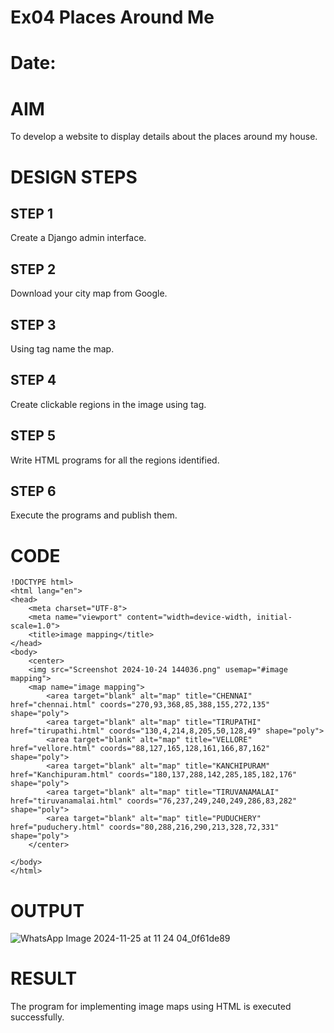# Ex04 Places Around Me
# Date:
# AIM
To develop a website to display details about the places around my house.

# DESIGN STEPS
## STEP 1
Create a Django admin interface.

## STEP 2
Download your city map from Google.

## STEP 3
Using <map> tag name the map.

## STEP 4
Create clickable regions in the image using <area> tag.

## STEP 5
Write HTML programs for all the regions identified.

## STEP 6
Execute the programs and publish them.

# CODE
```
!DOCTYPE html>
<html lang="en">
<head>
    <meta charset="UTF-8">
    <meta name="viewport" content="width=device-width, initial-scale=1.0">
    <title>image mapping</title>
</head>
<body>
    <center>
    <img src="Screenshot 2024-10-24 144036.png" usemap="#image mapping">
    <map name="image mapping">
        <area target="blank" alt="map" title="CHENNAI" href="chennai.html" coords="270,93,368,85,388,155,272,135" shape="poly">
        <area target="blank" alt="map" title="TIRUPATHI" href="tirupathi.html" coords="130,4,214,8,205,50,128,49" shape="poly">
        <area target="blank" alt="map" title="VELLORE" href="vellore.html" coords="88,127,165,128,161,166,87,162" shape="poly">
        <area target="blank" alt="map" title="KANCHIPURAM" href="Kanchipuram.html" coords="180,137,288,142,285,185,182,176" shape="poly">
        <area target="blank" alt="map" title="TIRUVANAMALAI" href="tiruvanamalai.html" coords="76,237,249,240,249,286,83,282" shape="poly">
        <area target="blank" alt="map" title="PUDUCHERY" href="puduchery.html" coords="80,288,216,290,213,328,72,331" shape="poly">
    </center>
    
</body>
</html>
```
# OUTPUT
![WhatsApp Image 2024-11-25 at 11 24 04_0f61de89](https://github.com/user-attachments/assets/51663695-012a-4773-ae41-74261f72157d)

# RESULT
The program for implementing image maps using HTML is executed successfully.
